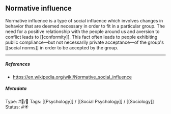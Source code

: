 ## Normative influence # 

Normative influence is a type of social influence which involves changes in behavior that are deemed necessary in order to fit in a particular group. The need for a positive relationship with the people around us and aversion to conflict leads to [[conformity]]. This fact often leads to people exhibiting public compliance—but not necessarily private acceptance—of the group's [[social norms]] in order to be accepted by the group. 

___

##### References

- https://en.wikipedia.org/wiki/Normative_social_influence

##### Metadata

Type: #🔵/🔵 
Tags: [[Psychology]] / [[Social Psychology]] / [[Sociology]] 
Status: #☀️ 